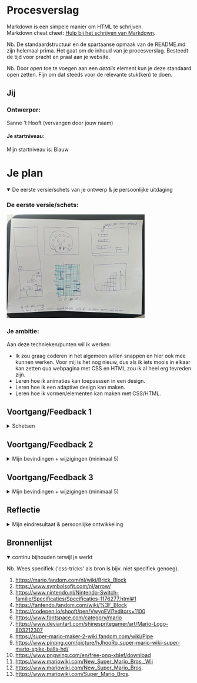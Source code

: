 # Procesverslag
Markdown is een simpele manier om HTML te schrijven.  
Markdown cheat cheet: [Hulp bij het schrijven van Markdown](https://github.com/adam-p/markdown-here/wiki/Markdown-Cheatsheet).

Nb. De standaardstructuur en de spartaanse opmaak van de README.md zijn helemaal prima. Het gaat om de inhoud van je procesverslag. Besteedt de tijd voor pracht en praal aan je website.

Nb. Door *open* toe te voegen aan een *details* element kun je deze standaard open zetten. Fijn om dat steeds voor de relevante stuk(ken) te doen.





## Jij

### Ontwerper:
Sanne 't Hooft (vervangen door jouw naam)

#### Je startniveau:
Mijn startniveau is: Blauw 





# Je plan

<details open>
  <summary>De eerste versie/schets van je ontwerp & je persoonlijke uitdaging</summary>

  ### De eerste versie/schets:
  <img src="readme-images/Schets.jpeg" width="375px" alt="eerste versie/schets">


  ### Je ambitie: 
  Aan deze technieken/punten wil ik werken:
  - Ik zou graag coderen in het algemeen willen snappen en hier ook mee kunnen werken. Voor mij is het nog nieuw, dus als ik iets moois in elkaar kan zetten qua webpagina met CSS en HTML zou ik al heel erg tevreden zijn. 
  - Leren hoe ik animaties kan toepasssen in een design.  
  - Leren hoe ik een adaptive design kan maken. 
  - Leren hoe ik vormen/elementen kan maken met CSS/HTML. 
 
</details>




## Voortgang/Feedback 1

<details>
  <summary>Schetsen</summary>
  Ik ben begonnen met 5 schetsen maken. elk van deze schetsen had nog zijn gebrekken en daar ga ik hier op inhaken. Ik heb aan Amber Bellaart gevraagd of zij feedback wilde geven op elk van de schetsen. Aan de hand daarvan heb ik aanpassingen gedaan. 

  ### Bevinding 1:
De eerste schets was een grote Mushroom uit het spel van Mario. De Mushroom heeft meerdere witte stippen. Ik wilde in dit concept deze stippen kleiner maken en gebruik maken van deze stippen om hier in elk van een stip een afbeelding van Mario te verstoppen uit verschillende tijden. Toch was deze schets nog helemaal niet af en zat ik nog erg met hoe ik hier interactie in ging brengen.
  <img src="readme-images/schetsmushroom.png" width="375px" alt="mushroom schets">

  #### oplossing:
  Amber gaf als feedback dat hier inderdaad weinig interactiefs mee kon gebeuren. Als ik hier meer interactie in zou willen brengen zou ik in de bolletjes een filmpje kunnen laten afspelen of dat de bolletjes groter werden of zouden bewegen. Ook zou ik de oogjes kunnen laten knipperen.



  ### Bevinding 2:
  Deze schets was ook nog erg oppervlakkig. Mijn idee was om in de blokjes afbeeldingen of bewegende animaties van mario te stoppen van elk jaartal. Hoe hoger je komt hoe verder je in de tijd gaat naar het nu.  

 <img src="readme-images/schetstoren.png" width="375px" alt="toren schets">  
  
  #### oplossing:
  Amber kwam met het idee om een mario te maken die elke keer een trede omhoog gaat en dan veranderd van design. (tekst en afbeeding(en)).



  ### Bevinding 3:
  Bij deze schets had ik bedacht om één design te maken waarin de blokjes, net als bij het Mushroom design, veranderen wanneer je eroverheen hovert of op klikt. Toch zullen de blokjes wel erg klein zijn en dit kan het onduidelijk maken wat er gebeurt op de pagina. (tekst en afbeeding(en)).
  
<img src="readme-images/schetsblokken.png" width="375px" alt="blokken schets">

  #### oplossing:
  Samen met Amber kwam ik met de oplossing om een inzoom effect te creeëren wanneer je eroverheen hovert. Dit voorkomt dat het niet leesbaar is. Ook kwam Amber met het idee om in plaats van elk blokje een design in te maken, iets met een klik animatie te doen waardoor de mario veranderd. Zo hoef je niet de blokjes één voor één te lezen. (tekst en afbeeding(en)).
  
  
  ### Bevinding 4:
  Omschrijving van wat er nog niet orde was (tekst en afbeeding(en)).
  
  <img src="readme-images/Schetsnknopspel.png" width="375px" alt="spel met knoppen schets">

  #### oplossing:
  Beschrijving hoe je het hebt hebt opgelost of als het niet gelukt is hoe je het zou oplossen (tekst en afbeeding(en)).
  
  
  ### Bevinding 5:
  Omschrijving van wat er nog niet orde was (tekst en afbeeding(en)).
  
  <img src="readme-images/schetsspel.png" width="375px" alt="spel schets">

  #### oplossing:
  Beschrijving hoe je het hebt hebt opgelost of als het niet gelukt is hoe je het zou oplossen (tekst en afbeeding(en)).



</details>




## Voortgang/Feedback 2

<details>
  <summary>Mijn bevindingen + wijzigingen (minimaal 5)</summary>
  
  ### Bevinding 1:
  Omschrijving van wat er nog niet orde was (tekst en afbeeding(en)).

  #### oplossing:
  Beschrijving hoe je het hebt hebt opgelost of als het niet gelukt is hoe je het zou oplossen (tekst en afbeeding(en)).



  ### Bevinding 2:
  Omschrijving van wat er nog niet orde was (tekst en afbeeding(en)).

  #### oplossing:
  Beschrijving hoe je het hebt hebt opgelost of als het niet gelukt is hoe je het zou oplossen (tekst en afbeeding(en)).



  ### Bevinding 3:
  ...

</details>



## Voortgang/Feedback 3

<details>
  <summary>Mijn bevindingen + wijzigingen (minimaal 5)</summary>
  
  ### Bevinding 1:
  Omschrijving van wat er nog niet orde was (tekst en afbeeding(en)).

  #### oplossing:
  Beschrijving hoe je het hebt hebt opgelost of als het niet gelukt is hoe je het zou oplossen (tekst en afbeeding(en)).



  ### Bevinding 2:
  Omschrijving van wat er nog niet orde was (tekst en afbeeding(en)).

  #### oplossing:
  Beschrijving hoe je het hebt hebt opgelost of als het niet gelukt is hoe je het zou oplossen (tekst en afbeeding(en)).



  ### Bevinding 3:
  ...

</details>




## Reflectie

<details>
  <summary>Mijn eindresultaat & persoonlijke ontwikkeling</summary>

  ### Je uitkomst - karakteristiek screenshot(s):
  <img src="readme-images/dummy-plaatje.jpg" width="375px" alt="final ontwerp">


  ### Dit ging goed/Heb ik geleerd: 
  Korte omschrijving met plaatje(s)

  <img src="readme-images/dummy-plaatje.jpg" width="375px" alt="top">


  ### Dit was lastig/Is niet gelukt:
  Korte omschrijving met plaatje(s)

  <img src="readme-images/dummy-plaatje.jpg" width="375px" alt="bummer">
</details>





## Bronnenlijst

<details open>
<summary>continu bijhouden terwijl je werkt</summary>

Nb. Wees specifiek ('css-tricks' als bron is bijv. niet specifiek genoeg).

  1. https://mario.fandom.com/nl/wiki/Brick_Block
  2. https://www.symbolsofit.com/nl/arrow/
  3. https://www.nintendo.nl/Nintendo-Switch-familie/Specificaties/Specificaties-1176277.html#1
  4. https://fantendo.fandom.com/wiki/%3F_Block
  5. https://codepen.io/shooft/pen/VwyqEVj?editors=1100 
  6. https://www.fontspace.com/category/mario 
  7. https://www.deviantart.com/shinespritegamer/art/Mario-Logo-803212307 
  8. https://super-mario-maker-2-wiki.fandom.com/wiki/Pipe 
  9. https://www.pinpng.com/picture/hJhooRo_super-mario-wiki-super-mario-spike-balls-hd/ 
  10. https://www.pngwing.com/en/free-png-xblef/download  
  11. https://www.mariowiki.com/New_Super_Mario_Bros._Wii 
  12. https://www.mariowiki.com/New_Super_Mario_Bros. 
  13. https://www.mariowiki.com/Super_Mario_Bros. 
  

</details>
